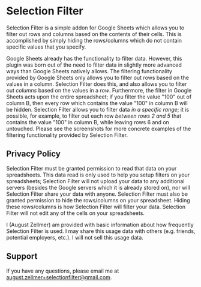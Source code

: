 # Selection Filter
Selection Filter is a simple addon for Google Sheets which allows you to filter out rows and columns based on the contents of their cells. This is accomplished by simply hiding the rows/columns which do not contain specific values that you specify. 

Google Sheets already has the functionality to filter data. However, this plugin was born out of the need to filter data in slightly more advanced ways than Google Sheets natively allows. The filtering functionality provided by Google Sheets only allows you to filter out rows based on the values in a column. Selection Filter does this, and also allows you to filter out *columns* based on the values in a *row*. Furthermore, the filter in Google Sheets acts upon the entire spreadsheet; if you filter the value "100" out of column B, then every row which contains the value "100" in column B will be hidden. Selection Filter allows you to filter data *in a specific range*; it is possible, for example, to filter out each row *between rows 2 and 5* that contains the value "100" in column B, while leaving rows 6 and on untouched. Please see the screenshots for more concrete examples of the filtering functionality provided by Selection Filter.

## Privacy Policy
Selection Filter must be granted permission to read that data on your spreadsheets. This data read is only used to help you setup filters on your spreadsheets; Selection Filter will not upload your data to any additional servers (besides the Google servers which it is already stored on), nor will Selection Filter share your data with anyone.
Selection Filter must also be granted permission to hide the rows/columns on your spreadsheet. Hiding these rows/columns is how Selection Filter will filter your data. Selection Filter will not edit any of the cells on your spreadsheets. 

I (August Zellmer) am provided with basic information about how frequently Selection Filter is used. I may share this usage data with others (e.g. friends, potential employers, etc.). I will not sell this usage data. 

## Support
If you have any questions, please email me at august.zellmer+selectionfilter@gmail.com.
